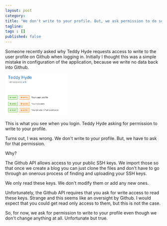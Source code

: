```yaml
---
layout: post 
category: 
title: "We don't write to your profile. But, we ask permission to do so"
tagline: 
tags : [] 
published: false
---
```


Someone recently asked why Teddy Hyde requests access to write to the user profile on Github when logging in. Initially I thought this was a simple mistake in configuration of the application, because we write no data back into Github. 

![/assets/images/2013-10-07-09-41-32-image-resized.png](/assets/images/2013-10-07-09-41-32-image-resized.png)

This is what you see when you login. Teddy Hyde asking for permission to write to your profile.

Turns out, I was wrong. We don't write to your profile. But, we have to ask for that permission.

Why?

The Github API allows access to your public SSH keys. We import those so that once we create a blog you can just clone the files and don't have to go through an onerous process of finding and uploading your SSH keys.

We only read these keys. We don't modify them or add any new ones. 

Unfortunately, the Github API requires that you ask for write access to read these keys. Strange and this seems like an oversight by Github. I would expect that you could get read only access to them, but this is not the case.

So, for now, we ask for permission to write to your profile even though we don't change anything at all. Unfortunate but true.
